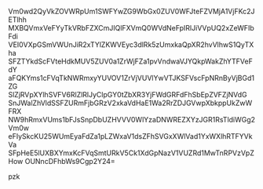 Vm0wd2QyVkZOVWRpUm1SWFYwZG9WbGx0ZUV0WFJteFZVMjA1VjFKc2JETlhh
MXBQVmxVeFYyTkVRbFZXCmJIQlFXVmQ0WVdNeFpIRlJiVVpUQ2xZeWFIbFdi
VEI0VXpGSmVWUnJiR2xTYlZKWVEyc3dlRk5zUmxkaQpXR2hvVlhwS1QyTXha
SFZTYkdScFVteHdkMUV5ZUV0a1ZrWjFZa1pvVndwaVJYQkpWakZhYTFVeFdY
aFQKYms1cFVqTkNWRmxyYUVOV1ZrVjVUVlYwVTJKSFVscFpNRnByVjBGd1ZG
SlZjRVpXYlhSVFV6RlZlRlJyClpGY0tZbXR3YjFWdGRFdFhSbEpZVFZjNVdG
SnJWalZhVldSSFZURmFjbGRzV2xkaVdHaE1Wa2RrZDJGVwpXbkppUkZwWFRX
NW9hRmxVUms1bFJsSnpDbUZHVVV0WlYzaDNWREZXYzJGR1RsTldiWGg2Vm0w
eFIySkcKU25WUmEyaFdZa1pLZWxaV1dsZFhSVGxXWlVad1YxWXlhRTFYVkVa
SFpHeE5lUXBXYmxKcFVqSmtURkV5Ck1XdGpNazV1VUZRd1MwTnRPVzVpZHow
OUNncDFhbWs9Cgp2Y24=

pzk